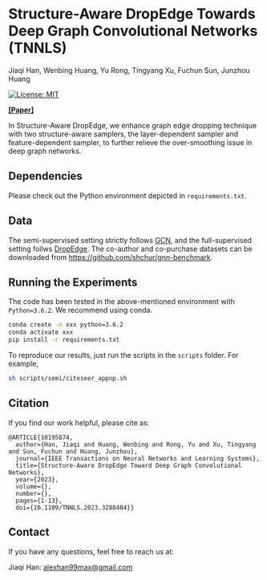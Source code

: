 # Structure-Aware DropEdge Towards Deep Graph Convolutional Networks (TNNLS)

Jiaqi Han, Wenbing Huang, Yu Rong, Tingyang Xu, Fuchun Sun, Junzhou Huang

[![License: MIT](https://img.shields.io/badge/License-MIT-yellow.svg)](https://github.com/hanjq17/DropEdgePlus/blob/main/LICENSE)

[**[Paper]**](https://doi.org/10.1109/TNNLS.2023.3288484)

In Structure-Aware DropEdge, we enhance graph edge dropping technique with two structure-aware samplers, the layer-dependent sampler and feature-dependent sampler, to further relieve the over-smoothing issue in deep graph networks.

<!-- ![Overview](assets/overview.png "Overview") -->



## Dependencies


Please check out the Python environment depicted in `requirements.txt`.



## Data

The semi-supervised setting strictly follows [GCN](https://github.com/tkipf/gcn), and the full-supervised setting follws [DropEdge](https://github.com/DropEdge/DropEdge). The co-author and co-purchase datasets can be downloaded from https://github.com/shchur/gnn-benchmark. 



## Running the Experiments


The code has been tested in the above-mentioned environment with `Python=3.6.2`. We recommend using conda.

```bash
conda create -n xxx python=3.6.2
conda activate xxx
pip install -r requirements.txt
```

To reproduce our results, just run the scripts in the `scripts` folder. For example,

```bash
sh scripts/semi/citeseer_appnp.sh
```

## Citation

If you find our work helpful, please cite as:

```
@ARTICLE{10195874,
  author={Han, Jiaqi and Huang, Wenbing and Rong, Yu and Xu, Tingyang and Sun, Fuchun and Huang, Junzhou},
  journal={IEEE Transactions on Neural Networks and Learning Systems}, 
  title={Structure-Aware DropEdge Toward Deep Graph Convolutional Networks}, 
  year={2023},
  volume={},
  number={},
  pages={1-13},
  doi={10.1109/TNNLS.2023.3288484}}

```


## Contact

If you have any questions, feel free to reach us at:

Jiaqi Han: alexhan99max@gmail.com